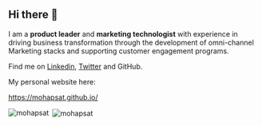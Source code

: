 ## Hi there 👋

I am a **product leader** and **marketing technologist** with experience in driving business transformation through the development of omni-channel Marketing stacks and supporting customer engagement programs.

Find me on [Linkedin](https://www.linkedin.com/in/satyamadhav/), [Twitter](https://twitter.com/mohapsat) and GitHub.

My personal website here:

https://mohapsat.github.io/


<p><img align="left" src="https://github-readme-stats.vercel.app/api/top-langs?username=mohapsat&show_icons=true&locale=en&layout=compact" alt="mohapsat" /></p>

<p>&nbsp;<img align="center" src="https://github-readme-stats.vercel.app/api?username=mohapsat&show_icons=true&locale=en" alt="mohapsat" /></p>



<!--
**mohapsat/mohapsat** is a ✨ _special_ ✨ repository because its `README.md` (this file) appears on your GitHub profile.

Here are some ideas to get you started:

- 🔭 I’m currently working on ...
- 🌱 I’m currently learning ...
- 👯 I’m looking to collaborate on ...
- 🤔 I’m looking for help with ...
- 💬 Ask me about ...
- 📫 How to reach me: ...
- 😄 Pronouns: ...
- ⚡ Fun fact: ...
-->
